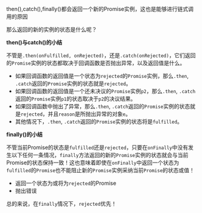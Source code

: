 then(),catch(),finally()都会返回一个新的Promise实例，这也是能够进行链式调用的原因

那么返回的新的实例的状态是什么呢？

**then()与catch()的小结**

不管是`.then(onFulfilled, onRejected)`，还是`.catch(onRejected)`，它们返回的`Promise`实例的状态都取决于回调函数是否抛出异常，以及返回值是什么。

- 如果回调函数的返回值是一个状态为`rejected`的`Promise`实例，那么`.then`, `.catch`返回的`Promise`实例的状态就是`rejected`。
- 如果回调函数的返回值是一个还未决议的`Promise`实例`p2`，那么`.then`, `.catch`返回的`Promise`实例`p1`的状态取决于`p2`的决议结果。
- 如果回调函数中抛出了异常，那么`.then`, `.catch`返回的`Promise`实例的状态就是`rejected`，并且`reason`是所抛出异常的对象`e`。
- 其他情况下，`.then`, `.catch`返回的`Promise`实例的状态将是`fulfilled`。

**finally()的小结**

不管当前Promise的状态是`fulfilled`还是`rejected`，只要在`onFinally`中没有发生以下任何一条情况，`finally`方法返回的新的`Promise`实例的状态就会与当前Promise的状态保持一致！这也意味着即使在`onFinally`中返回一个状态为`fulfilled`的`Promise`也不能阻止新的`Promise`实例采纳当前`Promise`的状态或值！

- 返回一个状态为或将为`rejected`的Promise
- 抛出错误

总的来说，在`finally`情况下，`rejected`优先！

